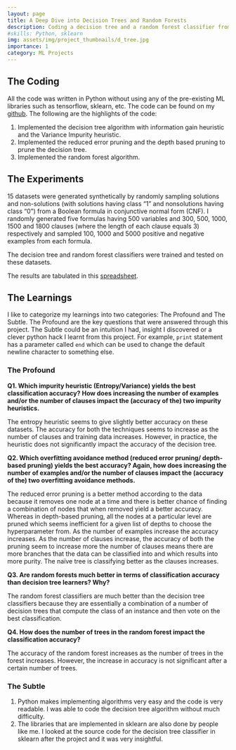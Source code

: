```yaml
---
layout: page
title: A Deep Dive into Decision Trees and Random Forests
description: Coding a decision tree and a random forest classifier from scratch and analyzing the performance of the classifiers on different datasets.
#skills: Python, sklearn
img: assets/img/project_thumbnails/d_tree.jpg
importance: 1
category: ML Projects
---
```


## The Coding
All the code was written in Python without using any of the pre-existing ML libraries such as tensorflow, sklearn, etc. The code can be found on my [github](https://github.com/petrichor1998/DecisionTreeProject). The following are the highlights of the code:
1. Implemented the decision tree algorithm with information gain heuristic and the Variance Impurity heuristic.
2. Implemented the reduced error pruning and the depth based pruning to prune the decision tree.
3. Implemented the random forest algorithm.

## The Experiments
15 datasets were generated synthetically by randomly sampling solutions and non-solutions (with solutions having class “1” and nonsolutions having class “0”) from a Boolean formula in conjunctive normal form (CNF). I randomly generated five formulas having 500 variables and 300, 500, 1000, 1500 and 1800 clauses (where the length
of each clause equals 3) respectively and sampled 100, 1000 and 5000
positive and negative examples from each formula.

The decision tree and random forest classifiers were trained and tested on these datasets. 

The results are tabulated in this [spreadsheet](https://github.com/petrichor1998/DecisionTreeProject/blob/master/Accuracy_Table.xlsx).

## The Learnings
I like to categorize my learnings into two categories: The Profound and The Subtle.
The Profound are the key questions that were answered through this project. The Subtle could be an intuition I had, insight I discovered or a clever python hack I learnt from this project. For example, `print` statement has a parameter called `end` which can be used to change the default newline character to something else.  
### The Profound

**Q1. Which impurity heuristic (Entropy/Variance) yields the best classification accuracy?
How does increasing the number of examples and/or the number of clauses impact the (accuracy of the) two impurity heuristics.**

The entropy heuristic seems to give slightly better accuracy on these datasets. The accuracy for both the techniques seems to increase as the number of clauses and training data increases. However, in practice, the heuristic does not significantly impact the accuracy of the decision tree.

**Q2. Which overfitting avoidance method (reduced error pruning/ depth-based pruning) yields the best accuracy? Again, how does increasing the number of examples and/or the number of clauses impact the (accuracy of the) two overfitting avoidance methods.**

The reduced error pruning is a better method according to the data because it removes one node at a time and there is better chance of finding a combination of nodes that when removed yield a better accuracy. Whereas in depth-based pruning, all the nodes at a particular level are pruned which seems inefficient for a given list of depths to choose the hyperparameter from. As the number of examples increase the accuracy increases. 
As the number of clauses increase, the accuracy of both the pruning seem to increase more the number of clauses means there are more branches that the data can be classified into and which results into more purity. The naïve tree is classifying better as the clauses increases.

**Q3. Are random forests much better in terms of classification accuracy than decision tree learners? Why?**

The random forest classifiers are much better than the decision tree classifiers because they are essentially a combination of a number of decision trees that compute the class of an instance and then vote on the best classification.

**Q4. How does the number of trees in the random forest impact the classification accuracy?**

The accuracy of the random forest increases as the number of trees in the forest increases. However, the increase in accuracy is not significant after a certain number of trees.

### The Subtle

1. Python makes implementing algorithms very easy and the code is very readable. I was able to code the decision tree algorithm without much difficulty.
2. The libraries that are implemented in sklearn are also done by people like me. I looked at the source code for the decision tree classifier in sklearn after the project and it was very insightful.